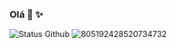 ### Olá 👋 ✨

![Status Github](https://github-readme-stats.vercel.app/api?username=DanielSDSXX&show_icons=true&theme=radical) ![805192428520734732](https://user-images.githubusercontent.com/77695301/110166709-818cec80-7dd3-11eb-8fc1-9824bec1689a.png)
